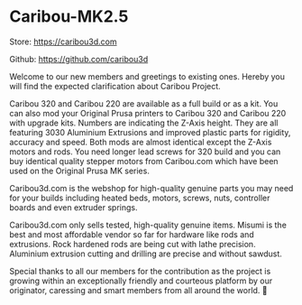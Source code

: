 # Caribou-MK2.5 

Store: https://caribou3d.com

Github: https://github.com/caribou3d


Welcome to our new members and greetings to existing ones. Hereby you will find the expected clarification about Caribou Project. 

Caribou 320 and Caribou 220 are available as a full build or as a kit. You can also mod your Original Prusa printers to Caribou 320 and Caribou 220 with upgrade kits. Numbers are indicating the Z-Axis height. They are all featuring 3030 Aluminium Extrusions and improved plastic parts for rigidity, accuracy and speed. Both mods are almost identical except the Z-Axis motors and rods. You need longer lead screws for 320 build and you can buy identical quality stepper motors from Caribou.com which have been used on the Original Prusa MK series.

Caribou3d.com is the webshop for high-quality genuine parts you may need for your builds including heated beds, motors, screws, nuts, controller boards and even extruder springs.

Caribou3d.com only sells tested, high-quality genuine items. Misumi is the best and most affordable vendor so far for hardware like rods and extrusions. Rock hardened rods are being cut with lathe precision. Aluminium extrusion cutting and drilling are precise and without sawdust.


Special thanks to all our members for the contribution as the project is growing within an exceptionally friendly and courteous platform by our originator, caressing and smart members from all around the world. 🙏
